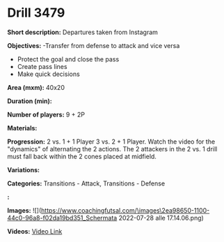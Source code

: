 # Drill 3479

**Short description:**
Departures taken from Instagram

**Objectives:**
-Transfer from defense to attack and vice versa
- Protect the goal and close the pass
- Create pass lines
- Make quick decisions

**Area (mxm):**
40x20

**Duration (min):**


**Number of players:**
9 + 2P

**Materials:**


**Progression:**
2 vs. 1 + 1 Player 3 vs. 2 + 1 Player. Watch the video for the "dynamics" of alternating the 2 actions. The 2 attackers in the 2 vs. 1 drill must fall back within the 2 cones placed at midfield.

**Variations:**


**Categories:**
Transitions - Attack, Transitions - Defense

**:**


**Images:**
![](https://www.coachingfutsal.com/\images\2ea98650-1100-44c0-96a8-f02da19bd351_Schermata 2022-07-28 alle 17.14.06.png)

**Videos:**
[Video Link](https://www.youtube.com/embed/cAyZtca-bkc)

